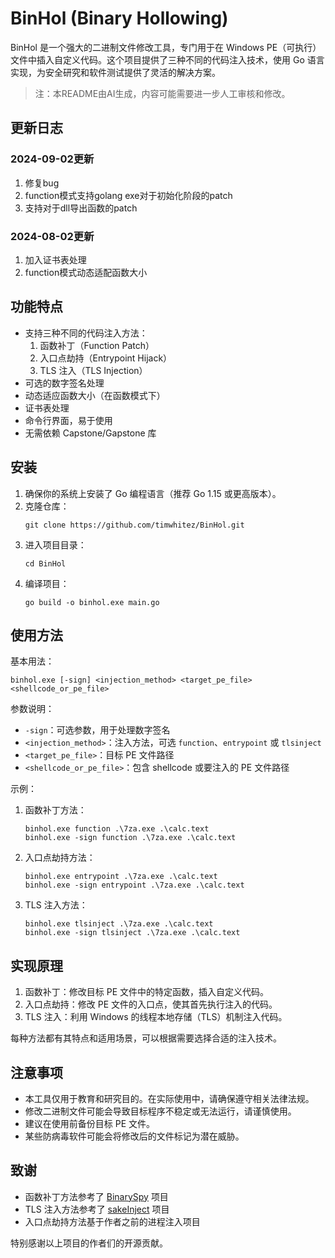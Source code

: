 # BinHol (Binary Hollowing)

BinHol 是一个强大的二进制文件修改工具，专门用于在 Windows PE（可执行）文件中插入自定义代码。这个项目提供了三种不同的代码注入技术，使用 Go 语言实现，为安全研究和软件测试提供了灵活的解决方案。

> 注：本README由AI生成，内容可能需要进一步人工审核和修改。

## 更新日志

### 2024-09-02更新
1. 修复bug
2. function模式支持golang exe对于初始化阶段的patch
3. 支持对于dll导出函数的patch

### 2024-08-02更新
1. 加入证书表处理
2. function模式动态适配函数大小

## 功能特点

- 支持三种不同的代码注入方法：
  1. 函数补丁（Function Patch）
  2. 入口点劫持（Entrypoint Hijack）
  3. TLS 注入（TLS Injection）
- 可选的数字签名处理
- 动态适应函数大小（在函数模式下）
- 证书表处理
- 命令行界面，易于使用
- 无需依赖 Capstone/Gapstone 库

## 安装

1. 确保你的系统上安装了 Go 编程语言（推荐 Go 1.15 或更高版本）。
2. 克隆仓库：
   ```
   git clone https://github.com/timwhitez/BinHol.git
   ```
3. 进入项目目录：
   ```
   cd BinHol
   ```
4. 编译项目：
   ```
   go build -o binhol.exe main.go
   ```

## 使用方法

基本用法：
```
binhol.exe [-sign] <injection_method> <target_pe_file> <shellcode_or_pe_file>
```

参数说明：
- `-sign`：可选参数，用于处理数字签名
- `<injection_method>`：注入方法，可选 `function`、`entrypoint` 或 `tlsinject`
- `<target_pe_file>`：目标 PE 文件路径
- `<shellcode_or_pe_file>`：包含 shellcode 或要注入的 PE 文件路径

示例：

1. 函数补丁方法：
   ```
   binhol.exe function .\7za.exe .\calc.text
   binhol.exe -sign function .\7za.exe .\calc.text
   ```

2. 入口点劫持方法：
   ```
   binhol.exe entrypoint .\7za.exe .\calc.text
   binhol.exe -sign entrypoint .\7za.exe .\calc.text
   ```

3. TLS 注入方法：
   ```
   binhol.exe tlsinject .\7za.exe .\calc.text
   binhol.exe -sign tlsinject .\7za.exe .\calc.text
   ```

## 实现原理

1. 函数补丁：修改目标 PE 文件中的特定函数，插入自定义代码。
2. 入口点劫持：修改 PE 文件的入口点，使其首先执行注入的代码。
3. TLS 注入：利用 Windows 的线程本地存储（TLS）机制注入代码。

每种方法都有其特点和适用场景，可以根据需要选择合适的注入技术。

## 注意事项

- 本工具仅用于教育和研究目的。在实际使用中，请确保遵守相关法律法规。
- 修改二进制文件可能会导致目标程序不稳定或无法运行，请谨慎使用。
- 建议在使用前备份目标 PE 文件。
- 某些防病毒软件可能会将修改后的文件标记为潜在威胁。

## 致谢

- 函数补丁方法参考了 [BinarySpy](https://github.com/yj94/BinarySpy) 项目
- TLS 注入方法参考了 [sakeInject](https://github.com/aaaddress1/sakeInject) 项目
- 入口点劫持方法基于作者之前的进程注入项目

特别感谢以上项目的作者们的开源贡献。

